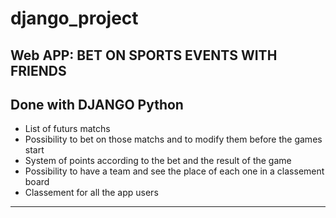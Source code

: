 # django_project

Web APP: BET ON SPORTS EVENTS WITH FRIENDS
-------------------------
Done with DJANGO Python
-------------------------
- List of futurs matchs
- Possibility to bet on those matchs and to modify them before the games start
- System of points according to the bet and the result of the game
- Possibility to have a team and see the place of each one in a classement board
- Classement for all the app users
-------------------------
